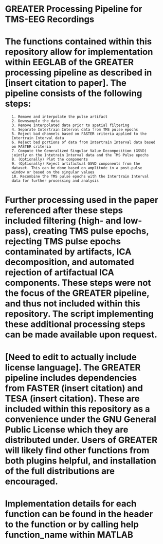 # GREATER Processing Pipeline for TMS-EEG Recordings
# 
# The functions contained within this repository allow for implementation within EEGLAB of the GREATER processing pipeline as described in [insert citation to paper]. The pipeline consists of the following steps: 
       1. Remove and interpolate the pulse artifact
       2. Downsample the data
       3. Remove interpolated data prior to spatial filtering
       4. Separate Intertrain Interval data from TMS pulse epochs
       5. Reject bad channels based on FASTER criteria applied to the
       Intertrain Interval data
       6. Reject bad portions of data from Intertrain Interval data based
       on FASTER criteria
       7. Compute the Generalized Singular Value Decomposition (GSVD)
       jointly on the Intetrain Interval data and the TMS Pulse epochs
       8. (Optionally) Plot the components
       9. (Optionally) Reject artifactual GSVD components from the
       dataset. This can be done based on amplitude in a post-pulse
       window or based on the singular values
       10. Recombine the TMS pulse epochs with the Intertrain Interval
       data for further processing and analysis
# Further processing used in the paper referenced after these steps included filtering (high- and low-pass), creating TMS pulse epochs, rejecting TMS pulse epochs contaminated by artifacts, ICA decomposition, and automated rejection of artifactual ICA components. These steps were not the focus of the GREATER pipeline, and thus not included within this repository. The script implementing these additional processing steps can be made available upon request.
      
# [Need to edit to actually include license language]. The GREATER pipeline includes dependencies from FASTER (insert citation) and TESA (insert citation). These are included within this repository as a convenience under the GNU General Public License which they are distributed under. Users of GREATER will likely find other functions from both plugins helpful, and installation of the full distributions are encouraged.

# Implementation details for each function can be found in the header to the function or by calling help function_name within MATLAB
